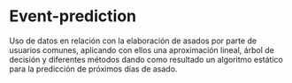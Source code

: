 # Event-prediction
Uso de datos en relación con la elaboración de asados por parte de usuarios comunes, aplicando con ellos una aproximación lineal, árbol de decisión y diferentes métodos dando como resultado un algoritmo estático para la predicción de próximos días de asado.
